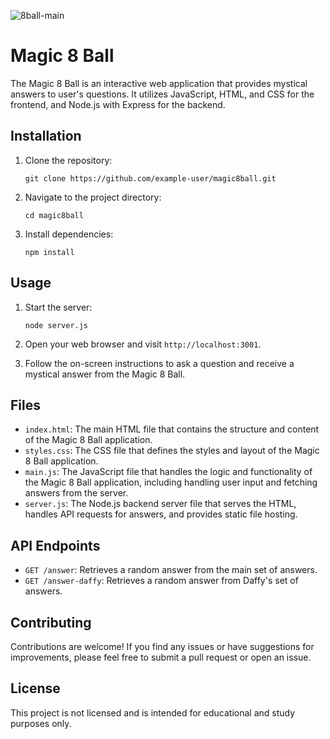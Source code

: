

![8ball-main](https://github.com/rocknrome/magic-8-ball/assets/126816805/0fbd9424-fe29-4614-b0f0-70a4d22c4f28)

# Magic 8 Ball

The Magic 8 Ball is an interactive web application that provides mystical answers to user's questions. It utilizes JavaScript, HTML, and CSS for the frontend, and Node.js with Express for the backend.

## Installation

1. Clone the repository:

   ```
   git clone https://github.com/example-user/magic8ball.git
   ```

2. Navigate to the project directory:

   ```
   cd magic8ball
   ```

3. Install dependencies:

   ```
   npm install
   ```

## Usage

1. Start the server:

   ```
   node server.js
   ```

2. Open your web browser and visit `http://localhost:3001`.

3. Follow the on-screen instructions to ask a question and receive a mystical answer from the Magic 8 Ball.

## Files

- `index.html`: The main HTML file that contains the structure and content of the Magic 8 Ball application.
- `styles.css`: The CSS file that defines the styles and layout of the Magic 8 Ball application.
- `main.js`: The JavaScript file that handles the logic and functionality of the Magic 8 Ball application, including handling user input and fetching answers from the server.
- `server.js`: The Node.js backend server file that serves the HTML, handles API requests for answers, and provides static file hosting.

## API Endpoints

- `GET /answer`: Retrieves a random answer from the main set of answers.
- `GET /answer-daffy`: Retrieves a random answer from Daffy's set of answers.

## Contributing

Contributions are welcome! If you find any issues or have suggestions for improvements, please feel free to submit a pull request or open an issue.

## License

This project is not licensed and is intended for educational and study purposes only.
